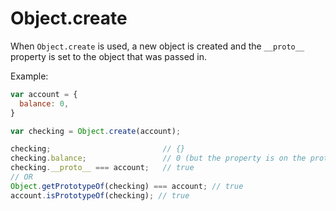 # Object.create

When `Object.create` is used, a new object is created and the `__proto__` property is set to the object that was passed in.

Example:
```javascript
var account = {
  balance: 0,
}

var checking = Object.create(account);

checking;                         // {}
checking.balance;                 // 0 (but the property is on the prototype)
checking.__proto__ === account;   // true
// OR
Object.getPrototypeOf(checking) === account; // true
account.isPrototypeOf(checking); // true

```
